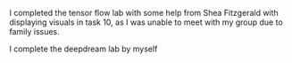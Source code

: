 I completed the tensor flow lab with some help from Shea Fitzgerald with displaying visuals in task 10, as I was unable 
to meet with my group due to family issues.

I complete the deepdream lab by myself

